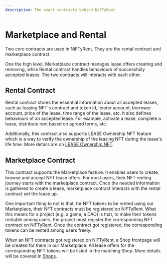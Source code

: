 ```yaml
---
description: The smart contracts behind NiFTyRent
---
```


# Marketplace and Rental

Two core contracts are used in NiFTyRent. They are the rental contract and marketplace contract.&#x20;

One the high level, Marketplace contract manages lease offers creating and removing, while Rental contract handles behaviours of successfully accepted leases. The two contracts will interacts with each other.

## Rental Contract

Rental contract stores the essential information about all accepted leases, such as leasing NFT's contract and token id, lender account, borrower account, price of the lease, time range of the lease, etc. It also defines behaviours of an accepted lease. For example, activate a lease, complete a lease, distribute rent based on agreed terms, etc.

Additionally, this contract also supports LEASE Ownership NFT feature which is a way to verify the ownership of the leasing NFT during the lease's life time. More details are on [LEASE Ownership NFT](../../product-doc/lease-ownership-nft/).

## Marketplace Contract

This contract supports the Marketplace feature. It enables users to create, browse and accept NFT lease offers. For most users, their NFT renting journey starts with the marketplace contract. Once the needed information is gathered to create a lease, marketplace contract interacts with the rental contract set the lease up.

One important thing to not is that, for NFT tokens to be rented using our Marketplace, their NFT contracts must be registered on NiFTyRent. What this means for a project (e.g. a game, a DAO) is that, to make their tokens rentable among users, the project must register the corresponding NFT contract on NiFTyRent. Once the contract got registered, the corresponding tokens can be rented among users freely.

When an NFT contracts got registered on NiFTyRent, a Shop frontpage will be created for them in our Marketplace. All lease offers for the corresponding NFT tokens will be listed in the matching Shop. More details will be covered in [Shops](shops.md).
